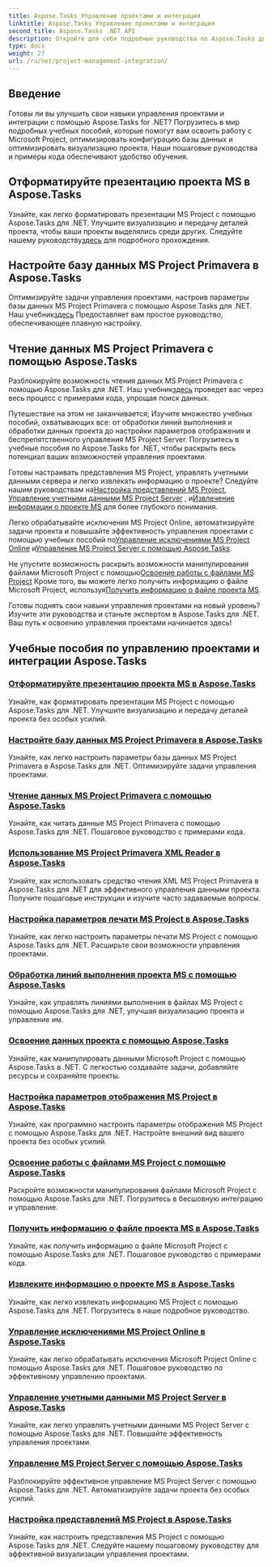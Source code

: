 ```yaml
---
title: Aspose.Tasks Управление проектами и интеграция
linktitle: Aspose.Tasks Управление проектами и интеграция
second_title: Aspose.Tasks .NET API
description: Откройте для себя подробные руководства по Aspose.Tasks для .NET, охватывающие управление, интеграцию и настройку MS Project. Совершенствуйте свои навыки управления проектами прямо сейчас!
type: docs
weight: 27
url: /ru/net/project-management-integration/
---
```


## Введение

Готовы ли вы улучшить свои навыки управления проектами и интеграции с помощью Aspose.Tasks for .NET? Погрузитесь в мир подробных учебных пособий, которые помогут вам освоить работу с Microsoft Project, оптимизировать конфигурацию базы данных и оптимизировать визуализацию проекта. Наши пошаговые руководства и примеры кода обеспечивают удобство обучения.

## Отформатируйте презентацию проекта MS в Aspose.Tasks
Узнайте, как легко форматировать презентации MS Project с помощью Aspose.Tasks для .NET. Улучшите визуализацию и передачу деталей проекта, чтобы ваши проекты выделялись среди других. Следуйте нашему руководству[здесь](./presentation-format/) для подробного прохождения.

## Настройте базу данных MS Project Primavera в Aspose.Tasks
 Оптимизируйте задачи управления проектами, настроив параметры базы данных MS Project Primavera с помощью Aspose.Tasks для .NET. Наш учебник[здесь](./primavera-database-settings/) Предоставляет вам простое руководство, обеспечивающее плавную настройку.

## Чтение данных MS Project Primavera с помощью Aspose.Tasks
 Разблокируйте возможность чтения данных MS Project Primavera с помощью Aspose.Tasks для .NET. Наш учебник[здесь](./primavera-data-reading/) проведет вас через весь процесс с примерами кода, упрощая поиск данных.

Путешествие на этом не заканчивается; Изучите множество учебных пособий, охватывающих все: от обработки линий выполнения и обработки данных проекта до настройки параметров отображения и беспрепятственного управления MS Project Server. Погрузитесь в учебные пособия по Aspose.Tasks for .NET, чтобы раскрыть весь потенциал ваших возможностей управления проектами.

 Готовы настраивать представления MS Project, управлять учетными данными сервера и легко извлекать информацию о проекте? Следуйте нашим руководствам на[Настройка представлений MS Project](./project-views/), [Управление учетными данными MS Project Server](./project-server-credentials/) , и[Извлечение информации о проекте MS](./project-information/) для более глубокого понимания.

 Легко обрабатывайте исключения MS Project Online, автоматизируйте задачи проекта и повышайте эффективность управления проектами с помощью учебных пособий по[Управление исключениями MS Project Online](./project-online-exceptions/) и[Управление MS Project Server с помощью Aspose.Tasks](./project-server-management/).

 Не упустите возможность раскрыть возможности манипулирования файлами Microsoft Project с помощью[Освоение работы с файлами MS Project](./project-file-formats/) Кроме того, вы можете легко получить информацию о файле Microsoft Project, используя[Получить информацию о файле проекта MS](./project-file-information/).

Готовы поднять свои навыки управления проектами на новый уровень? Изучите эти руководства и станьте экспертом в Aspose.Tasks для .NET. Ваш путь к освоению управления проектами начинается здесь!

## Учебные пособия по управлению проектами и интеграции Aspose.Tasks
### [Отформатируйте презентацию проекта MS в Aspose.Tasks](./presentation-format/)
Узнайте, как форматировать презентации MS Project с помощью Aspose.Tasks для .NET. Улучшите визуализацию и передачу деталей проекта без особых усилий.
### [Настройте базу данных MS Project Primavera в Aspose.Tasks](./primavera-database-settings/)
Узнайте, как легко настроить параметры базы данных MS Project Primavera в Aspose.Tasks для .NET. Оптимизируйте задачи управления проектами.
### [Чтение данных MS Project Primavera с помощью Aspose.Tasks](./primavera-data-reading/)
Узнайте, как читать данные MS Project Primavera с помощью Aspose.Tasks для .NET. Пошаговое руководство с примерами кода.
### [Использование MS Project Primavera XML Reader в Aspose.Tasks](./primavera-xml-reader/)
Узнайте, как использовать средство чтения XML MS Project Primavera в Aspose.Tasks для .NET для эффективного управления данными проекта. Получите пошаговые инструкции и изучите часто задаваемые вопросы.
### [Настройка параметров печати MS Project в Aspose.Tasks](./print-options/)
Узнайте, как легко настроить параметры печати MS Project с помощью Aspose.Tasks для .NET. Расширьте свои возможности управления проектами.
### [Обработка линий выполнения проекта MS с помощью Aspose.Tasks](./progress-lines/)
Узнайте, как управлять линиями выполнения в файлах MS Project с помощью Aspose.Tasks для .NET, улучшая визуализацию проекта и управление им.
### [Освоение данных проекта с помощью Aspose.Tasks](./project-data/)
Узнайте, как манипулировать данными Microsoft Project с помощью Aspose.Tasks в .NET. С легкостью создавайте задачи, добавляйте ресурсы и сохраняйте проекты.
### [Настройка параметров отображения MS Project в Aspose.Tasks](./project-display-options/)
Узнайте, как программно настроить параметры отображения MS Project с помощью Aspose.Tasks для .NET. Настройте внешний вид вашего проекта без особых усилий.
### [Освоение работы с файлами MS Project с помощью Aspose.Tasks](./project-file-formats/)
Раскройте возможности манипулирования файлами Microsoft Project с помощью Aspose.Tasks для .NET. Погрузитесь в бесшовную интеграцию и управление.
### [Получить информацию о файле проекта MS в Aspose.Tasks](./project-file-information/)
Узнайте, как получить информацию о файле Microsoft Project с помощью Aspose.Tasks для .NET. Пошаговое руководство с примерами кода.
### [Извлеките информацию о проекте MS в Aspose.Tasks](./project-information/)
Узнайте, как легко извлекать информацию MS Project с помощью Aspose.Tasks для .NET. Погрузитесь в наше подробное руководство.
### [Управление исключениями MS Project Online в Aspose.Tasks](./project-online-exceptions/)
Узнайте, как легко обрабатывать исключения Microsoft Project Online с помощью Aspose.Tasks для .NET. Пошаговое руководство по эффективному управлению проектами.
### [Управление учетными данными MS Project Server в Aspose.Tasks](./project-server-credentials/)
Узнайте, как легко управлять учетными данными MS Project Server с помощью Aspose.Tasks для .NET. Повышайте эффективность управления проектами.
### [Управление MS Project Server с помощью Aspose.Tasks](./project-server-management/)
Разблокируйте эффективное управление MS Project Server с помощью Aspose.Tasks для .NET. Автоматизируйте задачи проекта без особых усилий.
### [Настройка представлений MS Project в Aspose.Tasks](./project-views/)
Узнайте, как настроить представления MS Project с помощью Aspose.Tasks для .NET. Следуйте нашему пошаговому руководству для эффективной визуализации управления проектами.